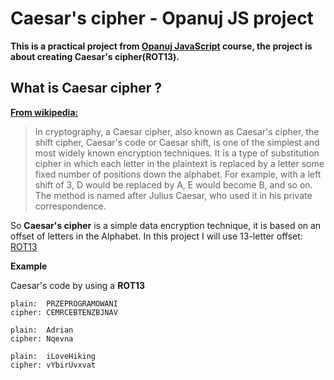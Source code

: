 # Caesar's cipher - Opanuj JS project
**This is a practical project from [Opanuj JavaScript](https://przeprogramowani.pl/kurs-javascript?utm_source=landing) course, the project is about creating Caesar's cipher(ROT13).**


## What is Caesar cipher ?

**[From wikipedia: ](https://en.wikipedia.org/wiki/Caesar_cipher)**
>In cryptography, a Caesar cipher, also known as Caesar's cipher, the shift cipher, Caesar's code or Caesar shift, is one of the simplest and most widely known encryption techniques.
It is a type of substitution cipher in which each letter in the plaintext is replaced by a letter some fixed number of positions down the alphabet.
For example, with a left shift of 3, D would be replaced by A, E would become B, and so on.
The method is named after Julius Caesar, who used it in his private correspondence.

So **Caesar's cipher** is a simple data encryption technique, it is based on an offset of letters in the Alphabet. In this project I will use 13-letter offset: [ROT13](https://en.wikipedia.org/wiki/ROT13)

**Example**

Caesar's code by using a **ROT13**

    plain:  PRZEPROGRAMOWANI
    cipher: CEMRCEBTENZBJNAV

    plain:  Adrian
    cipher: Nqevna

    plain:  iLoveHiking
    cipher: vYbirUvxvat